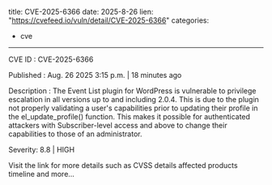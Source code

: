  
title: CVE-2025-6366
date: 2025-8-26
lien: "https://cvefeed.io/vuln/detail/CVE-2025-6366"
categories:
  - cve
---

CVE ID : CVE-2025-6366

Published :  Aug. 26
2025
3:15 p.m. | 18 minutes ago

Description : The Event List plugin for WordPress is vulnerable to privilege escalation in all versions up to
and including
2.0.4. This is due to the plugin not properly validating a user's capabilities prior to updating their profile in the el_update_profile() function. This makes it possible for authenticated attackers
with Subscriber-level access and above
to change their capabilities to those of an administrator.

Severity: 8.8 | HIGH

Visit the link for more details
such as CVSS details
affected products
timeline
and more...
